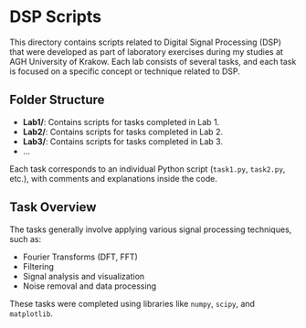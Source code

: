 # DSP Scripts

This directory contains scripts related to Digital Signal Processing (DSP) that were developed as part of laboratory exercises during my studies at AGH University of Krakow. Each lab consists of several tasks, and each task is focused on a specific concept or technique related to DSP.

## Folder Structure

- **Lab1/**: Contains scripts for tasks completed in Lab 1.
- **Lab2/**: Contains scripts for tasks completed in Lab 2.
- **Lab3/**: Contains scripts for tasks completed in Lab 3.
- ...

Each task corresponds to an individual Python script (`task1.py`, `task2.py`, etc.), with comments and explanations inside the code.

## Task Overview

The tasks generally involve applying various signal processing techniques, such as:

- Fourier Transforms (DFT, FFT)
- Filtering
- Signal analysis and visualization
- Noise removal and data processing

These tasks were completed using libraries like `numpy`, `scipy`, and `matplotlib`.

